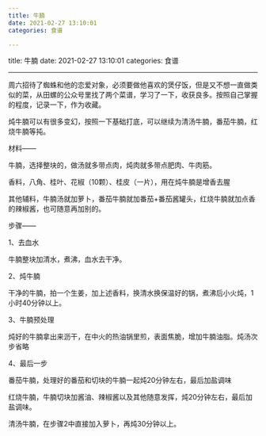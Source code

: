 ```yaml
---
title: 牛腩
date: 2021-02-27 13:10:01
categories: 食谱

---
```

title: 牛腩
date: 2021-02-27 13:10:01
categories: 食谱


---

周六招待了蜘蛛和他的恋爱对象，必须要做他喜欢的煲仔饭，但是又不想一直做类似的菜，从田螺的公众号里找了两个菜谱，学习了一下，收获良多。按照自己掌握的程度，记录一下，作为收藏。

炖牛腩可以有很多变幻，按照一下基础打底，可以继续为清汤牛腩，番茄牛腩，红烧牛腩等扽。

材料——

牛腩，选择整块的，做汤就多带点肉，炖肉就多带点肥肉、牛肉筋。

香料，八角、桂叶、花椒（10颗）、桂皮（一片），用在炖牛腩是增香去腥

其他辅料，牛腩汤就加萝卜，番茄牛腩就加番茄+番茄酱罐头，红烧牛腩就加点香的辣椒酱，也可随意再加别的。

步骤——

1、去血水

牛腩整块加清水，煮沸，血水去干净。

2、炖牛腩

干净的牛腩，拍一个生姜，加上述香料，换清水换保温好的锅，煮沸后小火炖，1小时40分钟以上。

3、牛腩预处理

炖好的牛腩拿出来沥干，在中火的热油锅里煎，表面焦脆，增加牛腩油脂。炖汤次步省略

4、最后一步

番茄牛腩，处理好的番茄和切块的牛腩一起炖20分钟左右，最后加盐调味

红烧牛腩，牛腩切块加酱油、辣椒酱以及其他随意发挥，炖20分钟左右，最后加盐调味。

清汤牛腩，在步骤2中直接加入萝卜，再炖30分钟以上。

 

